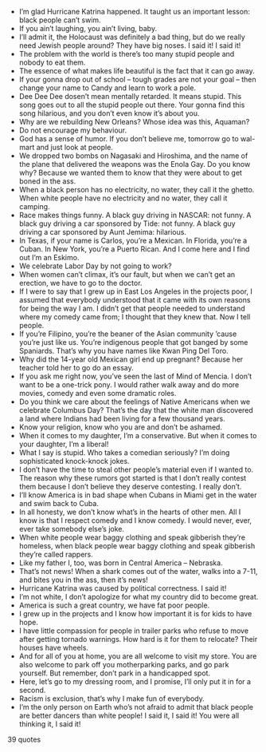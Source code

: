  - I’m glad Hurricane Katrina happened. It taught us an important lesson: black people can’t swim.
 - If you ain’t laughing, you ain’t living, baby.
 - I’ll admit it, the Holocaust was definitely a bad thing, but do we really need Jewish people around? They have big noses. I said it! I said it!
 - The problem with the world is there’s too many stupid people and nobody to eat them.
 - The essence of what makes life beautiful is the fact that it can go away.
 - If your gonna drop out of school – tough grades are not your goal – then change your name to Candy and learn to work a pole.
 - Dee Dee Dee dosen’t mean mentally retarded. It means stupid. This song goes out to all the stupid people out there. Your gonna find this song hilarious, and you don’t even know it’s about you.
 - Why are we rebuilding New Orleans? Whose idea was this, Aquaman?
 - Do not encourage my behaviour.
 - God has a sense of humor. If you don’t believe me, tomorrow go to wal-mart and just look at people.
 - We dropped two bombs on Nagasaki and Hiroshima, and the name of the plane that delivered the weapons was the Enola Gay. Do you know why? Because we wanted them to know that they were about to get boned in the ass.
 - When a black person has no electricity, no water, they call it the ghetto. When white people have no electricity and no water, they call it camping.
 - Race makes things funny. A black guy driving in NASCAR: not funny. A black guy driving a car sponsored by Tide: not funny. A black guy driving a car sponsored by Aunt Jemima: hilarious.
 - In Texas, if your name is Carlos, you’re a Mexican. In Florida, you’re a Cuban. In New York, you’re a Puerto Rican. And I come here and I find out I’m an Eskimo.
 - We celebrate Labor Day by not going to work?
 - When women can’t climax, it’s our fault, but when we can’t get an erection, we have to go to the doctor.
 - If I were to say that I grew up in East Los Angeles in the projects poor, I assumed that everybody understood that it came with its own reasons for being the way I am. I didn’t get that people needed to understand where my comedy came from; I thought that they knew that. Now I tell people.
 - If you’re Filipino, you’re the beaner of the Asian community ’cause you’re just like us. You’re indigenous people that got banged by some Spaniards. That’s why you have names like Kwan Ping Del Toro.
 - Why did the 14-year old Mexican girl end up pregnant? Because her teacher told her to go do an essay.
 - If you ask me right now, you’ve seen the last of Mind of Mencia. I don’t want to be a one-trick pony. I would rather walk away and do more movies, comedy and even some dramatic roles.
 - Do you think we care about the feelings of Native Americans when we celebrate Columbus Day? That’s the day that the white man discovered a land where Indians had been living for a few thousand years.
 - Know your religion, know who you are and don’t be ashamed.
 - When it comes to my daughter, I’m a conservative. But when it comes to your daughter, I’m a liberal!
 - What I say is stupid. Who takes a comedian seriously? I’m doing sophisticated knock-knock jokes.
 - I don’t have the time to steal other people’s material even if I wanted to. The reason why these rumors got started is that I don’t really contest them because I don’t believe they deserve contesting. I really don’t.
 - I’ll know America is in bad shape when Cubans in Miami get in the water and swim back to Cuba.
 - In all honesty, we don’t know what’s in the hearts of other men. All I know is that I respect comedy and I know comedy. I would never, ever, ever take somebody else’s joke.
 - When white people wear baggy clothing and speak gibberish they’re homeless, when black people wear baggy clothing and speak gibberish they’re called rappers.
 - Like my father I, too, was born in Central America – Nebraska.
 - That’s not news! When a shark comes out of the water, walks into a 7-11, and bites you in the ass, then it’s news!
 - Hurricane Katrina was caused by political correctness. I said it!
 - I’m not white, I don’t apologize for what my country did to become great.
 - America is such a great country, we have fat poor people.
 - I grew up in the projects and I know how important it is for kids to have hope.
 - I have little compassion for people in trailer parks who refuse to move after getting tornado warnings. How hard is it for them to relocate? Their houses have wheels.
 - And for all of you at home, you are all welcome to visit my store. You are also welcome to park off you motherparking parks, and go park yourself. But remember, don’t park in a handicapped spot.
 - Here, let’s go to my dressing room, and I promise, I’ll only put it in for a second.
 - Racism is exclusion, that’s why I make fun of everybody.
 - I’m the only person on Earth who’s not afraid to admit that black people are better dancers than white people! I said it, I said it! You were all thinking it, I said it!

39 quotes